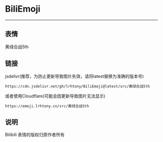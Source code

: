 # BiliEmoji
---
## 表情
黄绿合战5th
## 链接
jsdelivr(推荐，为防止更新导致图片失效，请将latest替换为准确的版本号)
```
https://cdn.jsdelivr.net/gh/lrhtony/BiliEmoji@latest/src/黄绿合战5th
```
或者使用Cloudflare(可能会因更新导致图片无法显示)
```
https://emoji.lrhtony.cn/src/黄绿合战5th
```
## 说明
Bilibili 表情的版权归原作者所有

